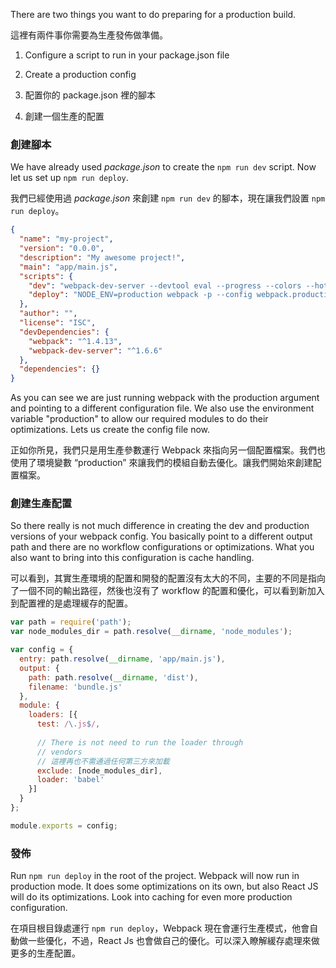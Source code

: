 ﻿There are two things you want to do preparing for a production build.

這裡有兩件事你需要為生產發佈做準備。

1. Configure a script to run in your package.json file
2. Create a production config


1. 配置你的 package.json 裡的腳本
2. 創建一個生產的配置


### 創建腳本
We have already used *package.json* to create the `npm run dev` script. Now let us set up `npm run deploy`.

我們已經使用過 *package.json* 來創建 `npm run dev` 的腳本，現在讓我們設置 `npm run deploy`。

```json
{
  "name": "my-project",
  "version": "0.0.0",
  "description": "My awesome project!",
  "main": "app/main.js",
  "scripts": {
    "dev": "webpack-dev-server --devtool eval --progress --colors --hot --content-base build",
    "deploy": "NODE_ENV=production webpack -p --config webpack.production.config.js"
  },
  "author": "",
  "license": "ISC",
  "devDependencies": {
    "webpack": "^1.4.13",
    "webpack-dev-server": "^1.6.6"
  },
  "dependencies": {}
}
```

As you can see we are just running webpack with the production argument and pointing to a different configuration file. We also use the environment variable "production" to allow our required modules to do their optimizations. Lets us create the config file now.

正如你所見，我們只是用生產參數運行 Webpack 來指向另一個配置檔案。我們也使用了環境變數 “production” 來讓我們的模組自動去優化。讓我們開始來創建配置檔案。

### 創建生產配置
So there really is not much difference in creating the dev and production versions of your webpack config. You basically point to a different output path and there are no workflow configurations or optimizations. What you also want to bring into this configuration is cache handling.

可以看到，其實生產環境的配置和開發的配置沒有太大的不同，主要的不同是指向了一個不同的輸出路徑，然後也沒有了 workflow 的配置和優化，可以看到新加入到配置裡的是處理緩存的配置。

```javascript
var path = require('path');
var node_modules_dir = path.resolve(__dirname, 'node_modules');

var config = {
  entry: path.resolve(__dirname, 'app/main.js'),
  output: {
    path: path.resolve(__dirname, 'dist'),
    filename: 'bundle.js'
  },
  module: {
    loaders: [{
      test: /\.js$/,
      
      // There is not need to run the loader through
      // vendors
      // 這裡再也不需通過任何第三方來加載
      exclude: [node_modules_dir],
      loader: 'babel'
    }]
  }
};

module.exports = config;
```

### 發佈
Run `npm run deploy` in the root of the project. Webpack will now run in production mode. It does some optimizations on its own, but also React JS will do its optimizations. Look into caching for even more production configuration.

在項目根目錄處運行 `npm run deploy`，Webpack 現在會運行生產模式，他會自動做一些優化，不過，React Js 也會做自己的優化。可以深入瞭解緩存處理來做更多的生產配置。
